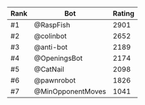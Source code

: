 Rank|Bot|Rating
---|---|---
#1|@RaspFish|2901
#2|@colinbot|2652
#3|@anti-bot|2189
#4|@OpeningsBot|2174
#5|@CatNail|2098
#6|@pawnrobot|1826
#7|@MinOpponentMoves|1041
